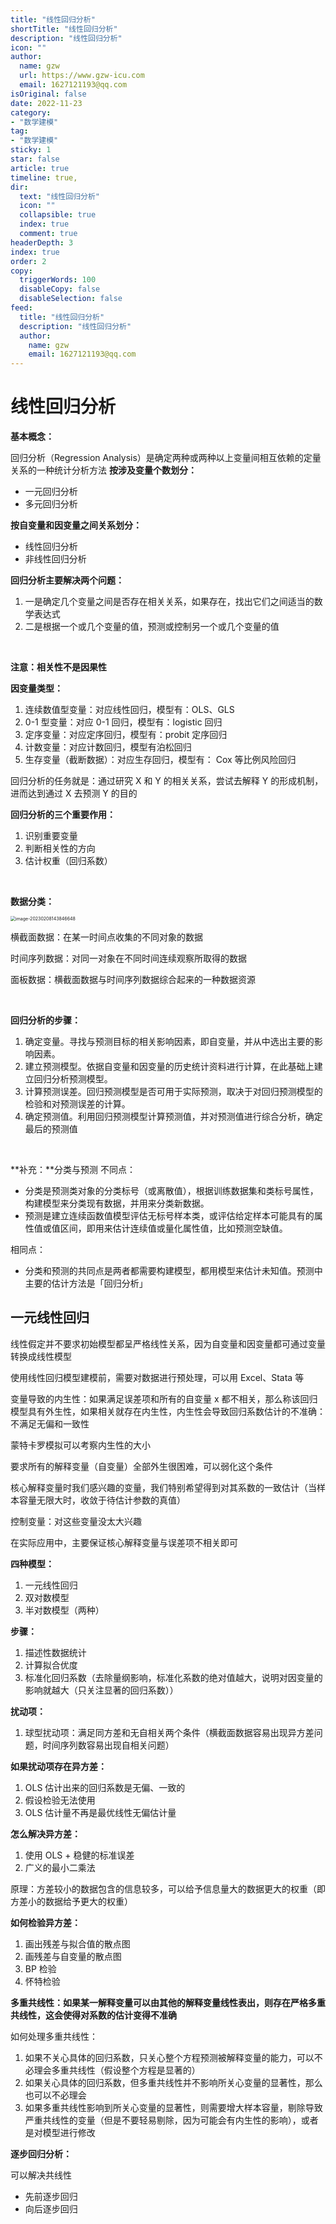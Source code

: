```yaml
---
title: "线性回归分析"
shortTitle: "线性回归分析"
description: "线性回归分析"
icon: ""
author: 
  name: gzw
  url: https://www.gzw-icu.com
  email: 1627121193@qq.com
isOriginal: false
date: 2022-11-23
category: 
- "数学建模"
tag:
- "数学建模"
sticky: 1
star: false
article: true
timeline: true,
dir:
  text: "线性回归分析"
  icon: ""
  collapsible: true
  index: true
  comment: true
headerDepth: 3
index: true
order: 2
copy:
  triggerWords: 100
  disableCopy: false
  disableSelection: false
feed:
  title: "线性回归分析"
  description: "线性回归分析"
  author:
    name: gzw
    email: 1627121193@qq.com
---
```





# 线性回归分析

**基本概念：**

回归分析（Regression Analysis）是确定两种或两种以上变量间相互依赖的定量关系的一种统计分析方法
**按涉及变量个数划分：**                                              

- 一元回归分析
- 多元回归分析

**按自变量和因变量之间关系划分：**

- 线性回归分析
- 非线性回归分析

**回归分析主要解决两个问题：**

1. 一是确定几个变量之间是否存在相关关系，如果存在，找出它们之间适当的数学表达式
2. 二是根据一个或几个变量的值，预测或控制另一个或几个变量的值

<br/>

**注意：相关性不是因果性**

**因变量类型：**

1. 连续数值型变量：对应线性回归，模型有：OLS、GLS
2. 0-1 型变量：对应 0-1 回归，模型有：logistic 回归
3. 定序变量：对应定序回归，模型有：probit 定序回归
4. 计数变量：对应计数回归，模型有泊松回归
5. 生存变量（截断数据）：对应生存回归，模型有： Cox 等比例风险回归

回归分析的任务就是：通过研究 X 和 Y 的相关关系，尝试去解释 Y 的形成机制，进而达到通过 X 去预测 Y 的目的

**回归分析的三个重要作用：**

1. 识别重要变量
2. 判断相关性的方向
3. 估计权重（回归系数）

<br/>

**数据分类：**

<img src="https://my-photos-1.oss-cn-hangzhou.aliyuncs.com/markdown//%E5%BB%BA%E6%A8%A1/20230208/%E4%B8%8D%E5%90%8C%E6%95%B0%E6%8D%AE%E7%B1%BB%E5%9E%8B.png" alt="image-20230208143846648" style="zoom:50%;" />

横截面数据：在某一时间点收集的不同对象的数据

时间序列数据：对同一对象在不同时间连续观察所取得的数据

面板数据：横截面数据与时间序列数据综合起来的一种数据资源

<br/>

**回归分析的步骤：**

1. 确定变量。寻找与预测目标的相关影响因素，即自变量，并从中选出主要的影响因素。
2. 建立预测模型。依据自变量和因变量的历史统计资料进行计算，在此基础上建立回归分析预测模型。
3. 计算预测误差。回归预测模型是否可用于实际预测，取决于对回归预测模型的检验和对预测误差的计算。
4. 确定预测值。利用回归预测模型计算预测值，并对预测值进行综合分析，确定最后的预测值

<br/>

**补充：**分类与预测
不同点：

- 分类是预测类对象的分类标号（或离散值），根据训练数据集和类标号属性，构建模型来分类现有数据，并用来分类新数据。
- 预测是建立连续函数值模型评估无标号样本类，或评估给定样本可能具有的属性值或值区间，即用来估计连续值或量化属性值，比如预测空缺值。

相同点：

- 分类和预测的共同点是两者都需要构建模型，都用模型来估计未知值。预测中主要的估计方法是「回归分析」





## 一元线性回归

线性假定并不要求初始模型都呈严格线性关系，因为自变量和因变量都可通过变量转换成线性模型

使用线性回归模型建模前，需要对数据进行预处理，可以用 Excel、Stata 等

变量导致的内生性：如果满足误差项和所有的自变量 x 都不相关，那么称该回归模型具有外生性，如果相关就存在内生性，内生性会导致回归系数估计的不准确：不满足无偏和一致性

蒙特卡罗模拟可以考察内生性的大小

要求所有的解释变量（自变量）全部外生很困难，可以弱化这个条件

核心解释变量时我们感兴趣的变量，我们特别希望得到对其系数的一致估计（当样本容量无限大时，收敛于待估计参数的真值）

控制变量：对这些变量没太大兴趣

在实际应用中，主要保证核心解释变量与误差项不相关即可



**四种模型：**

1. 一元线性回归
2. 双对数模型
3. 半对数模型（两种）



**步骤：**

1. 描述性数据统计
2. 计算拟合优度
3. 标准化回归系数（去除量纲影响，标准化系数的绝对值越大，说明对因变量的影响就越大（只关注显著的回归系数））



**扰动项：**

1. 球型扰动项：满足同方差和无自相关两个条件（横截面数据容易出现异方差问题，时间序列数容易出现自相关问题）



**如果扰动项存在异方差：**

1. OLS 估计出来的回归系数是无偏、一致的
2. 假设检验无法使用
3. OLS 估计量不再是最优线性无偏估计量

**怎么解决异方差：**

1. 使用 OLS + 稳健的标准误差
2. 广义的最小二乘法

原理：方差较小的数据包含的信息较多，可以给予信息量大的数据更大的权重（即方差小的数据给予更大的权重）



**如何检验异方差：**

1. 画出残差与拟合值的散点图
2. 画残差与自变量的散点图
3. BP 检验
4. 怀特检验



**多重共线性：如果某一解释变量可以由其他的解释变量线性表出，则存在严格多重共线性，这会使得对系数的估计变得不准确**

如何处理多重共线性：

1. 如果不关心具体的回归系数，只关心整个方程预测被解释变量的能力，可以不必理会多重共线性（假设整个方程是显著的）
2. 如果关心具体的回归系数，但多重共线性并不影响所关心变量的显著性，那么也可以不必理会
3. 如果多重共线性影响到所关心变量的显著性，则需要增大样本容量，剔除导致严重共线性的变量（但是不要轻易剔除，因为可能会有内生性的影响），或者是对模型进行修改



**逐步回归分析：**

可以解决共线性

- 先前逐步回归
- 向后逐步回归

